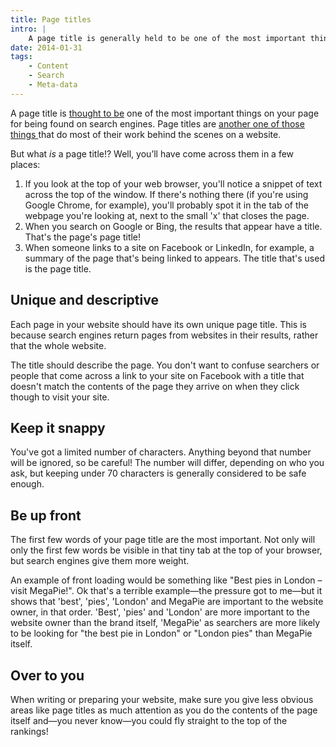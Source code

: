 ```yaml
---
title: Page titles
intro: |
    A page title is generally held to be one of the most important things on a web page for being found on search engines like Google.
date: 2014-01-31
tags:
    - Content
    - Search
    - Meta-data
---
```


A page title is [thought to be](/blog/the-great-unknown) one of the most important things on your page for being found on search engines. Page titles are [another one of those things ](/blog/page-descriptions) that do most of their work behind the scenes on a website.

But what _is_ a page title!? Well, you’ll have come across them in a few places:

1. If you look at the top of your web browser, you'll notice a snippet of text across the top of the window. If there's nothing there (if you're using Google Chrome, for example), you'll probably spot it in the tab of the webpage you're looking at, next to the small 'x' that closes the page.
3. When you search on Google or Bing, the results that appear have a title. That's the page's page title!
4. When someone links to a site on Facebook or LinkedIn, for example, a summary of the page that's being linked to appears. The title that's used is the page title.


## Unique and descriptive

Each page in your website should have its own unique page title. This is because search engines return pages from websites in their results, rather that the whole website.

The title should describe the page. You don't want to confuse searchers or people that come across a link to your site on Facebook with a title that doesn't match the contents of the page they arrive on when they click though to visit your site.


## Keep it snappy

You've got a limited number of characters. Anything beyond that number will be ignored, so be careful! The number will differ, depending on who you ask, but keeping under 70 characters is generally considered to be safe enough.


## Be up front

The first few words of your page title are the most important. Not only will only the first few words be visible in that tiny tab at the top of your browser, but search engines give them more weight.

An example of front loading would be something like "Best pies in London – visit MegaPie!". Ok that's a terrible example—the pressure got to me—but it shows that 'best', 'pies', 'London' and MegaPie are important to the website owner, in that order. 'Best', 'pies' and 'London' are more important to the website owner than the brand itself, 'MegaPie' as searchers are more likely to be looking for "the best pie in London" or "London pies" than MegaPie itself.


## Over to you

When writing or preparing your website, make sure you give less obvious areas like page titles as much attention as you do the contents of the page itself and—you never know—you could fly straight to the top of the rankings!
